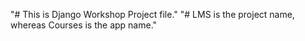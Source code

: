 "# This is Django Workshop Project file."
"# LMS is the project name, whereas Courses is the app name."
